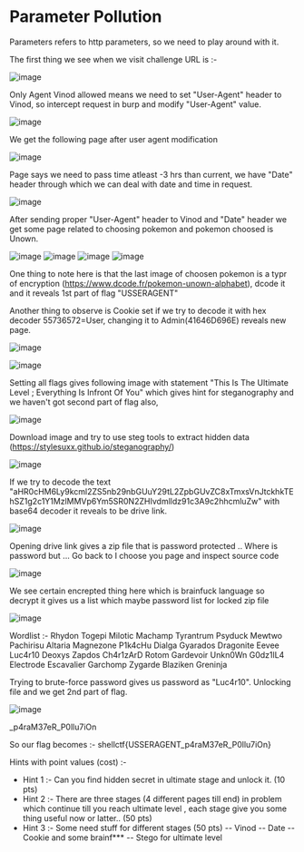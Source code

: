 # Parameter Pollution

Parameters refers to http parameters, so we need to play around with it.

The first thing we see when we visit challenge URL is :-

![image](https://user-images.githubusercontent.com/86155751/183257734-59c3937b-1b47-4dd0-b112-9374dd0fe0f3.png)


Only Agent Vinod allowed means we need to set "User-Agent" header to Vinod, so intercept request in burp and modify "User-Agent" value.

![image](https://user-images.githubusercontent.com/86155751/183258104-32add061-3435-462b-b3e8-333ddd977aff.png)


We get the following page after user agent modification

![image](https://user-images.githubusercontent.com/86155751/183258150-0e3149db-77f8-4ad0-ae57-f9ad1bda2673.png)

Page says we need to pass time atleast -3 hrs than current, we have "Date" header through which we can deal with date and time in request.

![image](https://user-images.githubusercontent.com/86155751/183258790-0000f0ee-a299-4350-abe5-04590443dfb4.png)


After sending proper "User-Agent" header to Vinod and "Date" header we get some page related to choosing pokemon and pokemon choosed is Unown.

![image](https://user-images.githubusercontent.com/86155751/183259010-9d37eb72-42ed-4d1a-bc79-4a8cedae06a5.png)
![image](https://user-images.githubusercontent.com/86155751/183259027-d08ae975-93ce-4493-b697-e3524056b0c7.png)
![image](https://user-images.githubusercontent.com/86155751/183259035-5b469dda-6cea-40ed-9cc2-1656a47a09cd.png)
![image](https://user-images.githubusercontent.com/86155751/183259046-abe2dc5e-59a4-46bf-9405-3e13f2d4fe77.png)

One thing to note here is that the last image of choosen pokemon is a typr of encryption (https://www.dcode.fr/pokemon-unown-alphabet), dcode it and it reveals 1st part of flag "USSERAGENT"

Another thing to observe is Cookie set if we try to decode it with hex decoder 55736572=User, changing it to Admin(41646D696E) reveals new page.

![image](https://user-images.githubusercontent.com/86155751/183259350-992aed1b-5554-4b66-a919-e6ff14e2a49f.png)

![image](https://user-images.githubusercontent.com/86155751/183259399-3fcaf85f-60d2-4acb-8882-93b17ba56f3c.png)


Setting all flags gives following image with statement "This Is The Ultimate Level ; Everything Is Infront Of You" which gives hint for steganography and we haven't got second part of flag also,

![image](https://user-images.githubusercontent.com/86155751/183259522-de5e0358-6977-42e5-aa72-965b12c8f370.png)

Download image and try to use steg tools to extract hidden data (https://stylesuxx.github.io/steganography/)

![image](https://user-images.githubusercontent.com/86155751/183259653-72119203-4af3-465f-89d8-bf9fff10cd4c.png)

If we try to decode the text "aHR0cHM6Ly9kcml2ZS5nb29nbGUuY29tL2ZpbGUvZC8xTmxsVnJtckhkTEhSZ1g2c1Y1MzlMMVp6Ym5SR0N2ZHIvdmlldz91c3A9c2hhcmluZw" with base64 decoder it reveals to be drive link.

![image](https://user-images.githubusercontent.com/86155751/183259720-29ce1f08-c02e-4619-a233-11ed6ee8ff72.png)

Opening drive link gives a zip file that is password protected .. Where is password but ... Go back to I choose you page and inspect source code 

![image](https://user-images.githubusercontent.com/86155751/183259849-37eeb441-c573-4e65-8a15-1201c20dc975.png)

We see certain encrepted thing here which is brainfuck language so decrypt it gives us a list which maybe password list for locked zip file

![image](https://user-images.githubusercontent.com/86155751/183259868-91d7bc41-7227-4783-a385-8d5944b6929c.png)

Wordlist :-
Rhydon Togepi Milotic Machamp Tyrantrum Psyduck Mewtwo Pachirisu Altaria Magnezone P1k4cHu Dialga Gyarados Dragonite Eevee Luc4r10 Deoxys Zapdos Ch4r1zArD Rotom Gardevoir Unkn0Wn G0dz1lL4 Electrode Escavalier Garchomp Zygarde Blaziken Greninja

Trying to brute-force password gives us password as "Luc4r10". Unlocking file and we get 2nd part of flag.

![image](https://user-images.githubusercontent.com/86155751/183260017-1b69eaa2-d1c4-46f0-9713-9cbb30c4c9e0.png)

_p4raM37eR_P0llu7iOn

So our flag becomes :- shellctf{USSERAGENT_p4raM37eR_P0llu7iOn}

Hints with point values (cost) :-
- Hint 1 :- Can you find hidden secret in ultimate stage and unlock it. (10 pts)
- Hint 2 :- There are three stages (4 different pages till end) in problem which continue till you reach ultimate level , each stage give you some thing useful now or latter..  (50 pts)
- Hint 3 :- Some need stuff for different stages  (50 pts)
-- Vinod
-- Date
-- Cookie and some brainf***
-- Stego for ultimate level






